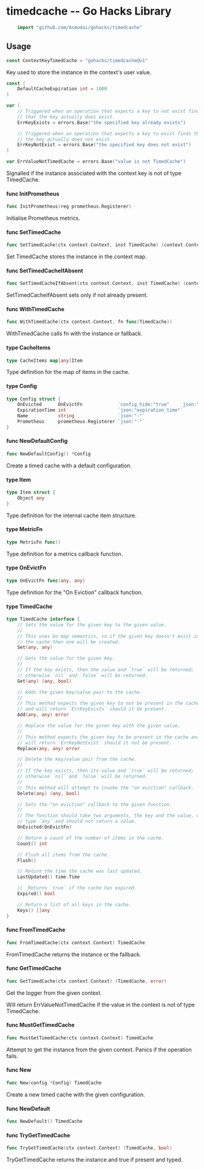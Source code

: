 <!-- -*- Mode: gfm; auto-fill: t; fill-column: 78; -*- -->

# timedcache -- Go Hacks Library

```go
    import "github.com/Asmodai/gohacks/timedcache"
```

## Usage

```go
const ContextKeyTimedCache = "gohacks/timedcache@v1"
```
Key used to store the instance in the context's user value.

```go
const (
	DefaultCacheExpiration int = 1000
)
```

```go
var (
	// Triggered when an operation that expects a key to not exist find
	// that the key actually does exist.
	ErrKeyExists = errors.Base("the specified key already exists")

	// Triggered when an operation that expects a key to exist finds that
	// the key actually does not exist.
	ErrKeyNotExist = errors.Base("the specified key does not exist")
)
```

```go
var ErrValueNotTimedCache = errors.Base("value is not TimedCache")
```
Signalled if the instance associated with the context key is not of type
TimedCache.

#### func  InitPrometheus

```go
func InitPrometheus(reg prometheus.Registerer)
```
Initialise Prometheus metrics.

#### func  SetTimedCache

```go
func SetTimedCache(ctx context.Context, inst TimedCache) (context.Context, error)
```
Set TimedCache stores the instance in the context map.

#### func  SetTimedCacheIfAbsent

```go
func SetTimedCacheIfAbsent(ctx context.Context, inst TimedCache) (context.Context, error)
```
SetTimedCacheIfAbsent sets only if not already present.

#### func  WithTimedCache

```go
func WithTimedCache(ctx context.Context, fn func(TimedCache))
```
WithTimedCache calls fn with the instance or fallback.

#### type CacheItems

```go
type CacheItems map[any]Item
```

Type definition for the map of items in the cache.

#### type Config

```go
type Config struct {
	OnEvicted      OnEvictFn             `config_hide:"true"     json:"-"`
	ExpirationTime int                   `json:"expiration_time"`
	Name           string                `json:"-"`
	Prometheus     prometheus.Registerer `json:"-"`
}
```


#### func  NewDefaultConfig

```go
func NewDefaultConfig() *Config
```
Create a timed cache with a default configuration.

#### type Item

```go
type Item struct {
	Object any
}
```

Type definition for the internal cache item structure.

#### type MetricFn

```go
type MetricFn func()
```

Type definition for a metrics callback function.

#### type OnEvictFn

```go
type OnEvictFn func(any, any)
```

Type definition for the "On Eviction" callback function.

#### type TimedCache

```go
type TimedCache interface {
	// Sets the value for the given key to the given value.
	//
	// This uses Go map semantics, so if the given key doesn't exist in
	// the cache then one will be created.
	Set(any, any)

	// Gets the value for the given key.
	//
	// If the key exists, then the value and `true` will be returned;
	// otherwise `nil` and `false` will be returned.
	Get(any) (any, bool)

	// Adds the given key/value pair to the cache.
	//
	// This method expects the given key to not be present in the cache
	// and will return `ErrKeyExists` should it be present.
	Add(any, any) error

	// Replace the value for the given key with the given value.
	//
	// This method expects the given key to be present in the cache and
	// will return `ErrKeyNotExist` should it not be present.
	Replace(any, any) error

	// Delete the key/value pair from the cache.
	//
	// If the key exists, then its value and `true` will be returned;
	// otherwise `nil` and `false` will be returned.
	//
	// This method will attempt to invoke the "on eviction" callback.
	Delete(any) (any, bool)

	// Sets the "on eviction" callback to the given function.
	//
	// The function should take two arguments, the key and the value, of
	// type `any` and should not return a value.
	OnEvicted(OnEvictFn)

	// Return a count of the number of items in the cache.
	Count() int

	// Flush all items from the cache.
	Flush()

	// Return the time the cache was last updated.
	LastUpdated() time.Time

	//  Returns `true` if the cache has expired.
	Expired() bool

	// Return a list of all keys in the cache.
	Keys() []any
}
```


#### func  FromTimedCache

```go
func FromTimedCache(ctx context.Context) TimedCache
```
FromTimedCache returns the instance or the fallback.

#### func  GetTimedCache

```go
func GetTimedCache(ctx context.Context) (TimedCache, error)
```
Get the logger from the given context.

Will return ErrValueNotTimedCache if the value in the context is not of type
TimedCache.

#### func  MustGetTimedCache

```go
func MustGetTimedCache(ctx context.Context) TimedCache
```
Attempt to get the instance from the given context. Panics if the operation
fails.

#### func  New

```go
func New(config *Config) TimedCache
```
Create a new timed cache with the given configuration.

#### func  NewDefault

```go
func NewDefault() TimedCache
```

#### func  TryGetTimedCache

```go
func TryGetTimedCache(ctx context.Context) (TimedCache, bool)
```
TryGetTimedCache returns the instance and true if present and typed.
